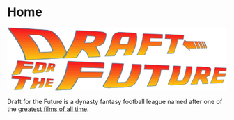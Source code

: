 # Home

![Draft For the Future](/assets/DraftForTheFuture.gif)

Draft for the Future is a dynasty fantasy football league named after one of the [greatest films of all time](https://www.imdb.com/title/tt0088763/).